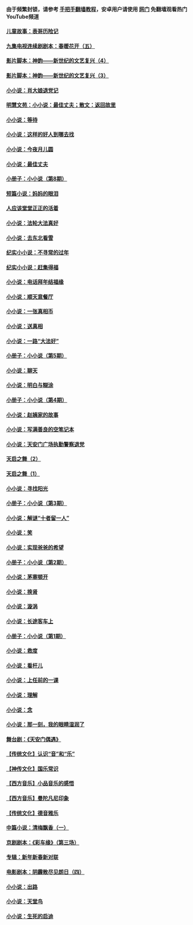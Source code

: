 #### 由于频繁封锁，请参考 [手把手翻墙教程](https://github.com/gfw-breaker/guides/wiki/)，安卓用户请使用 [网门](https://github.com/gfw-breaker/nogfw/blob/master/dl.md?t=07090600) 免翻墙观看热门YouTube频道 

#### [儿童故事：表哥历险记](../pages/328/383535.md?t=07090600) 

#### [九集电视连续剧剧本：春暖花开（五）](../pages/328/275919.md?t=07090600) 

#### [影片脚本：神韵——新世纪的文艺复兴（4）](../pages/328/266089.md?t=07090600) 

#### [影片脚本：神韵——新世纪的文艺复兴（3）](../pages/328/266087.md?t=07090600) 

#### [小小说：肖大娘退党记](../pages/328/239807.md?t=07090600) 

#### [明慧文苑：小小说：最佳丈夫；散文：返回故里](../pages/328/3439.md?t=07090600) 

#### [小小说：等待](../pages/328/223927.md?t=07090600) 

#### [小小说：这样的好人到哪去找](../pages/328/209396.md?t=07090600) 

#### [小小说：今夜月儿圆](../pages/328/193588.md?t=07090600) 

#### [小小说：最佳丈夫](../pages/328/190938.md?t=07090600) 

#### [小册子：小小说（第8期）](../pages/328/188202.md?t=07090600) 

#### [短篇小说：妈妈的眼泪](../pages/328/187712.md?t=07090600) 

#### [人应该堂堂正正的活着](../pages/328/182430.md?t=07090600) 

#### [小小说：法轮大法真好](../pages/328/174669.md?t=07090600) 

#### [小小说：去东北看雪](../pages/328/173882.md?t=07090600) 

#### [纪实小小说：不寻常的过年](../pages/328/173187.md?t=07090600) 

#### [纪实小小说：赶集得福](../pages/328/172652.md?t=07090600) 

#### [小小说：电话拜年结福缘](../pages/328/172533.md?t=07090600) 

#### [小小说：顺天意餐厅](../pages/328/170182.md?t=07090600) 

#### [小小说：一张真相币](../pages/328/169410.md?t=07090600) 

#### [小小说：送真相](../pages/328/166713.md?t=07090600) 

#### [小小说：一路“大法好”](../pages/328/162016.md?t=07090600) 

#### [小册子：小小说（第5期）](../pages/328/161131.md?t=07090600) 

#### [小小说：聊天](../pages/328/159640.md?t=07090600) 

#### [小小说：明白与糊涂](../pages/328/158101.md?t=07090600) 

#### [小册子：小小说（第4期）](../pages/328/158006.md?t=07090600) 

#### [小小说：赵姨家的故事](../pages/328/157843.md?t=07090600) 

#### [小小说：写满善良的空笔记本](../pages/328/157382.md?t=07090600) 

#### [小小说：天安门广场执勤警察退党](../pages/328/156982.md?t=07090600) 

#### [天启之舞（2）](../pages/328/153440.md?t=07090600) 

#### [天启之舞（1）](../pages/328/153439.md?t=07090600) 

#### [小小说：寻找阳光](../pages/328/153065.md?t=07090600) 

#### [小册子：小小说（第3期）](../pages/328/151715.md?t=07090600) 

#### [小小说：解谜“十者留一人”](../pages/328/148967.md?t=07090600) 

#### [小小说：笑](../pages/328/148905.md?t=07090600) 

#### [小小说：实现爸爸的希望](../pages/328/148096.md?t=07090600) 

#### [小册子：小小说（第2期）](../pages/328/147214.md?t=07090600) 

#### [小小说：茅塞顿开](../pages/328/147030.md?t=07090600) 

#### [小小说：换肾](../pages/328/146770.md?t=07090600) 

#### [小小说：漩涡](../pages/328/146683.md?t=07090600) 

#### [小小说：长途客车上](../pages/328/145076.md?t=07090600) 

#### [小册子：小小说（第1期）](../pages/328/143963.md?t=07090600) 

#### [小小说：救度](../pages/328/143927.md?t=07090600) 

#### [小小说：看杆儿](../pages/328/142137.md?t=07090600) 

#### [小小说：上任前的一课](../pages/328/140808.md?t=07090600) 

#### [小小说：理解](../pages/328/140476.md?t=07090600) 

#### [小小说：念](../pages/328/139513.md?t=07090600) 

#### [小小说：那一刻，我的眼睛湿润了](../pages/328/138476.md?t=07090600) 

#### [舞台剧：《天安门偶遇》](../pages/328/117155.md?t=07090600) 

#### [【传统文化】认识“音”和“乐”](../pages/328/108667.md?t=07090600) 

#### [【神传文化】国乐常识](../pages/328/104225.md?t=07090600) 

#### [【西方音乐】小品音乐的感悟](../pages/328/102924.md?t=07090600) 

#### [【西方音乐】曼陀凡尼印象](../pages/328/102922.md?t=07090600) 

#### [【传统文化】德音雅乐](../pages/328/102923.md?t=07090600) 

#### [中篇小说：清梅飘香（一）](../pages/328/101058.md?t=07090600) 

#### [京剧剧本：《彩车缘》（第三场）](../pages/328/96434.md?t=07090600) 

#### [专辑：新年新春新对联](../pages/328/94991.md?t=07090600) 

#### [电影剧本：阴霾散尽见朗日（四）](../pages/328/87081.md?t=07090600) 

#### [小小说：出路](../pages/328/84848.md?t=07090600) 

#### [小小说：天堂鸟](../pages/328/83084.md?t=07090600) 

#### [小小说：生死的启迪](../pages/328/70977.md?t=07090600) 

